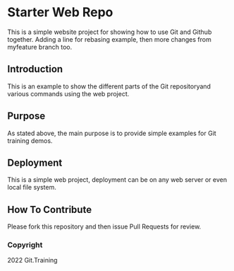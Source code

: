 # Starter Web Repo

This is a simple website project for showing how to use Git and Github together. Adding a line for rebasing example, then more changes from myfeature branch too.

## Introduction

This is an example to show the different parts of the Git repositoryand various commands using the web project.

## Purpose

As stated above, the main purpose is to provide simple examples for Git training demos.

## Deployment

This is a simple web project, deployment can be on any web server or even local file system.

## How To Contribute

Please fork this repository and then issue Pull Requests for review.

### Copyright

2022 Git.Training